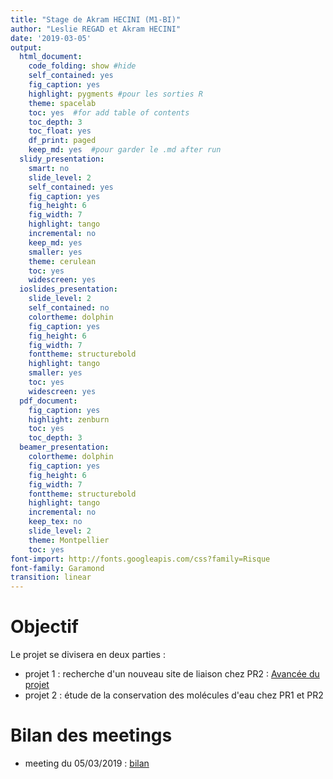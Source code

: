 ```yaml
---
title: "Stage de Akram HECINI (M1-BI)"
author: "Leslie REGAD et Akram HECINI"
date: '2019-03-05'
output:
  html_document:
    code_folding: show #hide
    self_contained: yes
    fig_caption: yes
    highlight: pygments #pour les sorties R
    theme: spacelab
    toc: yes  #for add table of contents
    toc_depth: 3
    toc_float: yes
    df_print: paged
    keep_md: yes  #pour garder le .md after run
  slidy_presentation:
    smart: no
    slide_level: 2
    self_contained: yes
    fig_caption: yes
    fig_height: 6
    fig_width: 7
    highlight: tango
    incremental: no
    keep_md: yes
    smaller: yes
    theme: cerulean
    toc: yes
    widescreen: yes
  ioslides_presentation:
    slide_level: 2
    self_contained: no
    colortheme: dolphin
    fig_caption: yes
    fig_height: 6
    fig_width: 7
    fonttheme: structurebold
    highlight: tango
    smaller: yes
    toc: yes
    widescreen: yes
  pdf_document:
    fig_caption: yes
    highlight: zenburn
    toc: yes
    toc_depth: 3
  beamer_presentation:
    colortheme: dolphin
    fig_caption: yes
    fig_height: 6
    fig_width: 7
    fonttheme: structurebold
    highlight: tango
    incremental: no
    keep_tex: no
    slide_level: 2
    theme: Montpellier
    toc: yes
font-import: http://fonts.googleapis.com/css?family=Risque
font-family: Garamond
transition: linear
---
```





# Objectif
Le projet se divisera en deux parties :  

* projet 1 : recherche d'un nouveau site de liaison chez PR2 : [Avancée du projet](pocket_PR2.html)  
* projet 2 : étude de la conservation des molécules d'eau chez PR1 et PR2



# Bilan des meetings

* meeting du 05/03/2019 : [bilan](meetings/meeting_2019_03_05.html)

